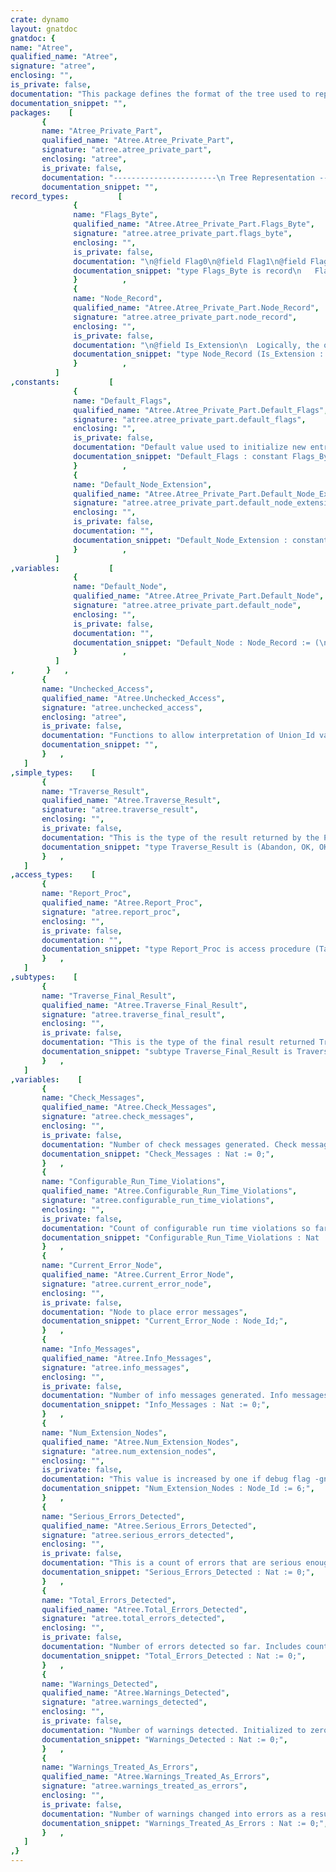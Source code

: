 ```yaml
---
crate: dynamo
layout: gnatdoc
gnatdoc: {
name: "Atree",
qualified_name: "Atree",
signature: "atree",
enclosing: "",
is_private: false,
documentation: "This package defines the format of the tree used to represent the Ada\nprogram internally. Syntactic and semantic information is combined in\nthis tree. There is no separate symbol table structure.",
documentation_snippet: "",
packages:    [
       {
       name: "Atree_Private_Part",
       qualified_name: "Atree.Atree_Private_Part",
       signature: "atree.atree_private_part",
       enclosing: "atree",
       is_private: false,
       documentation: "-----------------------\n Tree Representation --\n-----------------------",
       documentation_snippet: "",
record_types:           [
              {
              name: "Flags_Byte",
              qualified_name: "Atree.Atree_Private_Part.Flags_Byte",
              signature: "atree.atree_private_part.flags_byte",
              enclosing: "",
              is_private: false,
              documentation: "\n@field Flag0\n@field Flag1\n@field Flag2\n@field Flag3\n@field Is_Ignored_Ghost_Node\n  Flag denothing whether the node is subject to pragma Ghost with\n  policy Ignore. The name of the flag should be Flag4, however this\n  requires changing the names of all remaining 300+ flags.\n@field Spare1\n@field Spare2\n@field Spare3",
              documentation_snippet: "type Flags_Byte is record\n   Flag0  : Boolean;\n   Flag1  : Boolean;\n   Flag2  : Boolean;\n   Flag3  : Boolean;\n   Is_Ignored_Ghost_Node : Boolean;\n   Spare1 : Boolean;\n   Spare2 : Boolean;\n   Spare3 : Boolean;\nend record;",
              }          ,
              {
              name: "Node_Record",
              qualified_name: "Atree.Atree_Private_Part.Node_Record",
              signature: "atree.atree_private_part.node_record",
              enclosing: "",
              is_private: false,
              documentation: "\n@field Is_Extension\n  Logically, the only field in the common part is the above\n  Is_Extension discriminant (a single bit). However, Gigi cannot\n  yet handle such a structure, so we fill out the common part of\n  the record with fields that are used in different ways for\n  normal nodes and node extensions.\n@field Pflag1\n  The Paren_Count field is represented using two boolean flags,\n  where Pflag1 is worth 1, and Pflag2 is worth 2. This is done\n  because we need to be easily able to reuse this field for\n  extra flags in the extended node case.\n@field Pflag2\n  The Paren_Count field is represented using two boolean flags,\n  where Pflag1 is worth 1, and Pflag2 is worth 2. This is done\n  because we need to be easily able to reuse this field for\n  extra flags in the extended node case.\n@field In_List\n  Flag used to indicate if node is a member of a list.\n  This field is considered private to the Atree package.\n@field Has_Aspects\n  Flag used to indicate that a node has aspect specifications that\n  are associated with the node. See Aspects package for details.\n@field Rewrite_Ins\n  Flag set by Mark_Rewrite_Insertion procedure.\n  This field is considered private to the Atree package.\n@field Analyzed\n  Flag to indicate the node has been analyzed (and expanded)\n@field Comes_From_Source\n  Flag to indicate that node comes from the source program (i.e.\n  was built by the parser or scanner, not the analyzer or expander).\n@field Error_Posted\n  Flag to indicate that an error message has been posted on the\n  node (to avoid duplicate flags on the same node)\n@field Flag4\n  Flags 4-18 for a normal node. Note that Flags 0-3 are stored\n  separately in the Flags array.\n  The above fields are used as follows in components 2-6 of an\n  extended node entry. Currently they are not used in component 7,\n  since for now we have all the flags we need, but of course they\n  can be used for additional flags when needed in component 7.\n    In_List           used as Flag19,Flag40,Flag129,Flag216,Flag287\n    Has_Aspects       used as Flag20,Flag41,Flag130,Flag217,Flag288\n    Rewrite_Ins       used as Flag21,Flag42,Flag131,Flag218,Flag289\n    Analyzed          used as Flag22,Flag43,Flag132,Flag219,Flag290\n    Comes_From_Source used as Flag23,Flag44,Flag133,Flag220,Flag291\n    Error_Posted      used as Flag24,Flag45,Flag134,Flag221,Flag292\n    Flag4             used as Flag25,Flag46,Flag135,Flag222,Flag293\n    Flag5             used as Flag26,Flag47,Flag136,Flag223,Flag294\n    Flag6             used as Flag27,Flag48,Flag137,Flag224,Flag295\n    Flag7             used as Flag28,Flag49,Flag138,Flag225,Flag296\n    Flag8             used as Flag29,Flag50,Flag139,Flag226,Flag297\n    Flag9             used as Flag30,Flag51,Flag140,Flag227,Flag298\n    Flag10            used as Flag31,Flag52,Flag141,Flag228,Flag299\n    Flag11            used as Flag32,Flag53,Flag142,Flag229,Flag300\n    Flag12            used as Flag33,Flag54,Flag143,Flag230,Flag301\n    Flag13            used as Flag34,Flag55,Flag144,Flag231,Flag302\n    Flag14            used as Flag35,Flag56,Flag145,Flag232,Flag303\n    Flag15            used as Flag36,Flag57,Flag146,Flag233,Flag304\n    Flag16            used as Flag37,Flag58,Flag147,Flag234,Flag305\n    Flag17            used as Flag38,Flag59,Flag148,Flag235,Flag306\n    Flag18            used as Flag39,Flag60,Flag149,Flag236,Flag307\n    Pflag1            used as Flag61,Flag62,Flag150,Flag237,Flag308\n    Pflag2            used as Flag63,Flag64,Flag151,Flag238,Flag309\n@field Flag5\n  Flags 4-18 for a normal node. Note that Flags 0-3 are stored\n  separately in the Flags array.\n  The above fields are used as follows in components 2-6 of an\n  extended node entry. Currently they are not used in component 7,\n  since for now we have all the flags we need, but of course they\n  can be used for additional flags when needed in component 7.\n    In_List           used as Flag19,Flag40,Flag129,Flag216,Flag287\n    Has_Aspects       used as Flag20,Flag41,Flag130,Flag217,Flag288\n    Rewrite_Ins       used as Flag21,Flag42,Flag131,Flag218,Flag289\n    Analyzed          used as Flag22,Flag43,Flag132,Flag219,Flag290\n    Comes_From_Source used as Flag23,Flag44,Flag133,Flag220,Flag291\n    Error_Posted      used as Flag24,Flag45,Flag134,Flag221,Flag292\n    Flag4             used as Flag25,Flag46,Flag135,Flag222,Flag293\n    Flag5             used as Flag26,Flag47,Flag136,Flag223,Flag294\n    Flag6             used as Flag27,Flag48,Flag137,Flag224,Flag295\n    Flag7             used as Flag28,Flag49,Flag138,Flag225,Flag296\n    Flag8             used as Flag29,Flag50,Flag139,Flag226,Flag297\n    Flag9             used as Flag30,Flag51,Flag140,Flag227,Flag298\n    Flag10            used as Flag31,Flag52,Flag141,Flag228,Flag299\n    Flag11            used as Flag32,Flag53,Flag142,Flag229,Flag300\n    Flag12            used as Flag33,Flag54,Flag143,Flag230,Flag301\n    Flag13            used as Flag34,Flag55,Flag144,Flag231,Flag302\n    Flag14            used as Flag35,Flag56,Flag145,Flag232,Flag303\n    Flag15            used as Flag36,Flag57,Flag146,Flag233,Flag304\n    Flag16            used as Flag37,Flag58,Flag147,Flag234,Flag305\n    Flag17            used as Flag38,Flag59,Flag148,Flag235,Flag306\n    Flag18            used as Flag39,Flag60,Flag149,Flag236,Flag307\n    Pflag1            used as Flag61,Flag62,Flag150,Flag237,Flag308\n    Pflag2            used as Flag63,Flag64,Flag151,Flag238,Flag309\n@field Flag6\n  Flags 4-18 for a normal node. Note that Flags 0-3 are stored\n  separately in the Flags array.\n  The above fields are used as follows in components 2-6 of an\n  extended node entry. Currently they are not used in component 7,\n  since for now we have all the flags we need, but of course they\n  can be used for additional flags when needed in component 7.\n    In_List           used as Flag19,Flag40,Flag129,Flag216,Flag287\n    Has_Aspects       used as Flag20,Flag41,Flag130,Flag217,Flag288\n    Rewrite_Ins       used as Flag21,Flag42,Flag131,Flag218,Flag289\n    Analyzed          used as Flag22,Flag43,Flag132,Flag219,Flag290\n    Comes_From_Source used as Flag23,Flag44,Flag133,Flag220,Flag291\n    Error_Posted      used as Flag24,Flag45,Flag134,Flag221,Flag292\n    Flag4             used as Flag25,Flag46,Flag135,Flag222,Flag293\n    Flag5             used as Flag26,Flag47,Flag136,Flag223,Flag294\n    Flag6             used as Flag27,Flag48,Flag137,Flag224,Flag295\n    Flag7             used as Flag28,Flag49,Flag138,Flag225,Flag296\n    Flag8             used as Flag29,Flag50,Flag139,Flag226,Flag297\n    Flag9             used as Flag30,Flag51,Flag140,Flag227,Flag298\n    Flag10            used as Flag31,Flag52,Flag141,Flag228,Flag299\n    Flag11            used as Flag32,Flag53,Flag142,Flag229,Flag300\n    Flag12            used as Flag33,Flag54,Flag143,Flag230,Flag301\n    Flag13            used as Flag34,Flag55,Flag144,Flag231,Flag302\n    Flag14            used as Flag35,Flag56,Flag145,Flag232,Flag303\n    Flag15            used as Flag36,Flag57,Flag146,Flag233,Flag304\n    Flag16            used as Flag37,Flag58,Flag147,Flag234,Flag305\n    Flag17            used as Flag38,Flag59,Flag148,Flag235,Flag306\n    Flag18            used as Flag39,Flag60,Flag149,Flag236,Flag307\n    Pflag1            used as Flag61,Flag62,Flag150,Flag237,Flag308\n    Pflag2            used as Flag63,Flag64,Flag151,Flag238,Flag309\n@field Flag7\n  Flags 4-18 for a normal node. Note that Flags 0-3 are stored\n  separately in the Flags array.\n  The above fields are used as follows in components 2-6 of an\n  extended node entry. Currently they are not used in component 7,\n  since for now we have all the flags we need, but of course they\n  can be used for additional flags when needed in component 7.\n    In_List           used as Flag19,Flag40,Flag129,Flag216,Flag287\n    Has_Aspects       used as Flag20,Flag41,Flag130,Flag217,Flag288\n    Rewrite_Ins       used as Flag21,Flag42,Flag131,Flag218,Flag289\n    Analyzed          used as Flag22,Flag43,Flag132,Flag219,Flag290\n    Comes_From_Source used as Flag23,Flag44,Flag133,Flag220,Flag291\n    Error_Posted      used as Flag24,Flag45,Flag134,Flag221,Flag292\n    Flag4             used as Flag25,Flag46,Flag135,Flag222,Flag293\n    Flag5             used as Flag26,Flag47,Flag136,Flag223,Flag294\n    Flag6             used as Flag27,Flag48,Flag137,Flag224,Flag295\n    Flag7             used as Flag28,Flag49,Flag138,Flag225,Flag296\n    Flag8             used as Flag29,Flag50,Flag139,Flag226,Flag297\n    Flag9             used as Flag30,Flag51,Flag140,Flag227,Flag298\n    Flag10            used as Flag31,Flag52,Flag141,Flag228,Flag299\n    Flag11            used as Flag32,Flag53,Flag142,Flag229,Flag300\n    Flag12            used as Flag33,Flag54,Flag143,Flag230,Flag301\n    Flag13            used as Flag34,Flag55,Flag144,Flag231,Flag302\n    Flag14            used as Flag35,Flag56,Flag145,Flag232,Flag303\n    Flag15            used as Flag36,Flag57,Flag146,Flag233,Flag304\n    Flag16            used as Flag37,Flag58,Flag147,Flag234,Flag305\n    Flag17            used as Flag38,Flag59,Flag148,Flag235,Flag306\n    Flag18            used as Flag39,Flag60,Flag149,Flag236,Flag307\n    Pflag1            used as Flag61,Flag62,Flag150,Flag237,Flag308\n    Pflag2            used as Flag63,Flag64,Flag151,Flag238,Flag309\n@field Flag8\n  Flags 4-18 for a normal node. Note that Flags 0-3 are stored\n  separately in the Flags array.\n  The above fields are used as follows in components 2-6 of an\n  extended node entry. Currently they are not used in component 7,\n  since for now we have all the flags we need, but of course they\n  can be used for additional flags when needed in component 7.\n    In_List           used as Flag19,Flag40,Flag129,Flag216,Flag287\n    Has_Aspects       used as Flag20,Flag41,Flag130,Flag217,Flag288\n    Rewrite_Ins       used as Flag21,Flag42,Flag131,Flag218,Flag289\n    Analyzed          used as Flag22,Flag43,Flag132,Flag219,Flag290\n    Comes_From_Source used as Flag23,Flag44,Flag133,Flag220,Flag291\n    Error_Posted      used as Flag24,Flag45,Flag134,Flag221,Flag292\n    Flag4             used as Flag25,Flag46,Flag135,Flag222,Flag293\n    Flag5             used as Flag26,Flag47,Flag136,Flag223,Flag294\n    Flag6             used as Flag27,Flag48,Flag137,Flag224,Flag295\n    Flag7             used as Flag28,Flag49,Flag138,Flag225,Flag296\n    Flag8             used as Flag29,Flag50,Flag139,Flag226,Flag297\n    Flag9             used as Flag30,Flag51,Flag140,Flag227,Flag298\n    Flag10            used as Flag31,Flag52,Flag141,Flag228,Flag299\n    Flag11            used as Flag32,Flag53,Flag142,Flag229,Flag300\n    Flag12            used as Flag33,Flag54,Flag143,Flag230,Flag301\n    Flag13            used as Flag34,Flag55,Flag144,Flag231,Flag302\n    Flag14            used as Flag35,Flag56,Flag145,Flag232,Flag303\n    Flag15            used as Flag36,Flag57,Flag146,Flag233,Flag304\n    Flag16            used as Flag37,Flag58,Flag147,Flag234,Flag305\n    Flag17            used as Flag38,Flag59,Flag148,Flag235,Flag306\n    Flag18            used as Flag39,Flag60,Flag149,Flag236,Flag307\n    Pflag1            used as Flag61,Flag62,Flag150,Flag237,Flag308\n    Pflag2            used as Flag63,Flag64,Flag151,Flag238,Flag309\n@field Flag9\n  Flags 4-18 for a normal node. Note that Flags 0-3 are stored\n  separately in the Flags array.\n  The above fields are used as follows in components 2-6 of an\n  extended node entry. Currently they are not used in component 7,\n  since for now we have all the flags we need, but of course they\n  can be used for additional flags when needed in component 7.\n    In_List           used as Flag19,Flag40,Flag129,Flag216,Flag287\n    Has_Aspects       used as Flag20,Flag41,Flag130,Flag217,Flag288\n    Rewrite_Ins       used as Flag21,Flag42,Flag131,Flag218,Flag289\n    Analyzed          used as Flag22,Flag43,Flag132,Flag219,Flag290\n    Comes_From_Source used as Flag23,Flag44,Flag133,Flag220,Flag291\n    Error_Posted      used as Flag24,Flag45,Flag134,Flag221,Flag292\n    Flag4             used as Flag25,Flag46,Flag135,Flag222,Flag293\n    Flag5             used as Flag26,Flag47,Flag136,Flag223,Flag294\n    Flag6             used as Flag27,Flag48,Flag137,Flag224,Flag295\n    Flag7             used as Flag28,Flag49,Flag138,Flag225,Flag296\n    Flag8             used as Flag29,Flag50,Flag139,Flag226,Flag297\n    Flag9             used as Flag30,Flag51,Flag140,Flag227,Flag298\n    Flag10            used as Flag31,Flag52,Flag141,Flag228,Flag299\n    Flag11            used as Flag32,Flag53,Flag142,Flag229,Flag300\n    Flag12            used as Flag33,Flag54,Flag143,Flag230,Flag301\n    Flag13            used as Flag34,Flag55,Flag144,Flag231,Flag302\n    Flag14            used as Flag35,Flag56,Flag145,Flag232,Flag303\n    Flag15            used as Flag36,Flag57,Flag146,Flag233,Flag304\n    Flag16            used as Flag37,Flag58,Flag147,Flag234,Flag305\n    Flag17            used as Flag38,Flag59,Flag148,Flag235,Flag306\n    Flag18            used as Flag39,Flag60,Flag149,Flag236,Flag307\n    Pflag1            used as Flag61,Flag62,Flag150,Flag237,Flag308\n    Pflag2            used as Flag63,Flag64,Flag151,Flag238,Flag309\n@field Flag10\n  Flags 4-18 for a normal node. Note that Flags 0-3 are stored\n  separately in the Flags array.\n  The above fields are used as follows in components 2-6 of an\n  extended node entry. Currently they are not used in component 7,\n  since for now we have all the flags we need, but of course they\n  can be used for additional flags when needed in component 7.\n    In_List           used as Flag19,Flag40,Flag129,Flag216,Flag287\n    Has_Aspects       used as Flag20,Flag41,Flag130,Flag217,Flag288\n    Rewrite_Ins       used as Flag21,Flag42,Flag131,Flag218,Flag289\n    Analyzed          used as Flag22,Flag43,Flag132,Flag219,Flag290\n    Comes_From_Source used as Flag23,Flag44,Flag133,Flag220,Flag291\n    Error_Posted      used as Flag24,Flag45,Flag134,Flag221,Flag292\n    Flag4             used as Flag25,Flag46,Flag135,Flag222,Flag293\n    Flag5             used as Flag26,Flag47,Flag136,Flag223,Flag294\n    Flag6             used as Flag27,Flag48,Flag137,Flag224,Flag295\n    Flag7             used as Flag28,Flag49,Flag138,Flag225,Flag296\n    Flag8             used as Flag29,Flag50,Flag139,Flag226,Flag297\n    Flag9             used as Flag30,Flag51,Flag140,Flag227,Flag298\n    Flag10            used as Flag31,Flag52,Flag141,Flag228,Flag299\n    Flag11            used as Flag32,Flag53,Flag142,Flag229,Flag300\n    Flag12            used as Flag33,Flag54,Flag143,Flag230,Flag301\n    Flag13            used as Flag34,Flag55,Flag144,Flag231,Flag302\n    Flag14            used as Flag35,Flag56,Flag145,Flag232,Flag303\n    Flag15            used as Flag36,Flag57,Flag146,Flag233,Flag304\n    Flag16            used as Flag37,Flag58,Flag147,Flag234,Flag305\n    Flag17            used as Flag38,Flag59,Flag148,Flag235,Flag306\n    Flag18            used as Flag39,Flag60,Flag149,Flag236,Flag307\n    Pflag1            used as Flag61,Flag62,Flag150,Flag237,Flag308\n    Pflag2            used as Flag63,Flag64,Flag151,Flag238,Flag309\n@field Flag11\n  Flags 4-18 for a normal node. Note that Flags 0-3 are stored\n  separately in the Flags array.\n  The above fields are used as follows in components 2-6 of an\n  extended node entry. Currently they are not used in component 7,\n  since for now we have all the flags we need, but of course they\n  can be used for additional flags when needed in component 7.\n    In_List           used as Flag19,Flag40,Flag129,Flag216,Flag287\n    Has_Aspects       used as Flag20,Flag41,Flag130,Flag217,Flag288\n    Rewrite_Ins       used as Flag21,Flag42,Flag131,Flag218,Flag289\n    Analyzed          used as Flag22,Flag43,Flag132,Flag219,Flag290\n    Comes_From_Source used as Flag23,Flag44,Flag133,Flag220,Flag291\n    Error_Posted      used as Flag24,Flag45,Flag134,Flag221,Flag292\n    Flag4             used as Flag25,Flag46,Flag135,Flag222,Flag293\n    Flag5             used as Flag26,Flag47,Flag136,Flag223,Flag294\n    Flag6             used as Flag27,Flag48,Flag137,Flag224,Flag295\n    Flag7             used as Flag28,Flag49,Flag138,Flag225,Flag296\n    Flag8             used as Flag29,Flag50,Flag139,Flag226,Flag297\n    Flag9             used as Flag30,Flag51,Flag140,Flag227,Flag298\n    Flag10            used as Flag31,Flag52,Flag141,Flag228,Flag299\n    Flag11            used as Flag32,Flag53,Flag142,Flag229,Flag300\n    Flag12            used as Flag33,Flag54,Flag143,Flag230,Flag301\n    Flag13            used as Flag34,Flag55,Flag144,Flag231,Flag302\n    Flag14            used as Flag35,Flag56,Flag145,Flag232,Flag303\n    Flag15            used as Flag36,Flag57,Flag146,Flag233,Flag304\n    Flag16            used as Flag37,Flag58,Flag147,Flag234,Flag305\n    Flag17            used as Flag38,Flag59,Flag148,Flag235,Flag306\n    Flag18            used as Flag39,Flag60,Flag149,Flag236,Flag307\n    Pflag1            used as Flag61,Flag62,Flag150,Flag237,Flag308\n    Pflag2            used as Flag63,Flag64,Flag151,Flag238,Flag309\n@field Flag12\n  Flags 4-18 for a normal node. Note that Flags 0-3 are stored\n  separately in the Flags array.\n  The above fields are used as follows in components 2-6 of an\n  extended node entry. Currently they are not used in component 7,\n  since for now we have all the flags we need, but of course they\n  can be used for additional flags when needed in component 7.\n    In_List           used as Flag19,Flag40,Flag129,Flag216,Flag287\n    Has_Aspects       used as Flag20,Flag41,Flag130,Flag217,Flag288\n    Rewrite_Ins       used as Flag21,Flag42,Flag131,Flag218,Flag289\n    Analyzed          used as Flag22,Flag43,Flag132,Flag219,Flag290\n    Comes_From_Source used as Flag23,Flag44,Flag133,Flag220,Flag291\n    Error_Posted      used as Flag24,Flag45,Flag134,Flag221,Flag292\n    Flag4             used as Flag25,Flag46,Flag135,Flag222,Flag293\n    Flag5             used as Flag26,Flag47,Flag136,Flag223,Flag294\n    Flag6             used as Flag27,Flag48,Flag137,Flag224,Flag295\n    Flag7             used as Flag28,Flag49,Flag138,Flag225,Flag296\n    Flag8             used as Flag29,Flag50,Flag139,Flag226,Flag297\n    Flag9             used as Flag30,Flag51,Flag140,Flag227,Flag298\n    Flag10            used as Flag31,Flag52,Flag141,Flag228,Flag299\n    Flag11            used as Flag32,Flag53,Flag142,Flag229,Flag300\n    Flag12            used as Flag33,Flag54,Flag143,Flag230,Flag301\n    Flag13            used as Flag34,Flag55,Flag144,Flag231,Flag302\n    Flag14            used as Flag35,Flag56,Flag145,Flag232,Flag303\n    Flag15            used as Flag36,Flag57,Flag146,Flag233,Flag304\n    Flag16            used as Flag37,Flag58,Flag147,Flag234,Flag305\n    Flag17            used as Flag38,Flag59,Flag148,Flag235,Flag306\n    Flag18            used as Flag39,Flag60,Flag149,Flag236,Flag307\n    Pflag1            used as Flag61,Flag62,Flag150,Flag237,Flag308\n    Pflag2            used as Flag63,Flag64,Flag151,Flag238,Flag309\n@field Flag13\n  Flags 4-18 for a normal node. Note that Flags 0-3 are stored\n  separately in the Flags array.\n  The above fields are used as follows in components 2-6 of an\n  extended node entry. Currently they are not used in component 7,\n  since for now we have all the flags we need, but of course they\n  can be used for additional flags when needed in component 7.\n    In_List           used as Flag19,Flag40,Flag129,Flag216,Flag287\n    Has_Aspects       used as Flag20,Flag41,Flag130,Flag217,Flag288\n    Rewrite_Ins       used as Flag21,Flag42,Flag131,Flag218,Flag289\n    Analyzed          used as Flag22,Flag43,Flag132,Flag219,Flag290\n    Comes_From_Source used as Flag23,Flag44,Flag133,Flag220,Flag291\n    Error_Posted      used as Flag24,Flag45,Flag134,Flag221,Flag292\n    Flag4             used as Flag25,Flag46,Flag135,Flag222,Flag293\n    Flag5             used as Flag26,Flag47,Flag136,Flag223,Flag294\n    Flag6             used as Flag27,Flag48,Flag137,Flag224,Flag295\n    Flag7             used as Flag28,Flag49,Flag138,Flag225,Flag296\n    Flag8             used as Flag29,Flag50,Flag139,Flag226,Flag297\n    Flag9             used as Flag30,Flag51,Flag140,Flag227,Flag298\n    Flag10            used as Flag31,Flag52,Flag141,Flag228,Flag299\n    Flag11            used as Flag32,Flag53,Flag142,Flag229,Flag300\n    Flag12            used as Flag33,Flag54,Flag143,Flag230,Flag301\n    Flag13            used as Flag34,Flag55,Flag144,Flag231,Flag302\n    Flag14            used as Flag35,Flag56,Flag145,Flag232,Flag303\n    Flag15            used as Flag36,Flag57,Flag146,Flag233,Flag304\n    Flag16            used as Flag37,Flag58,Flag147,Flag234,Flag305\n    Flag17            used as Flag38,Flag59,Flag148,Flag235,Flag306\n    Flag18            used as Flag39,Flag60,Flag149,Flag236,Flag307\n    Pflag1            used as Flag61,Flag62,Flag150,Flag237,Flag308\n    Pflag2            used as Flag63,Flag64,Flag151,Flag238,Flag309\n@field Flag14\n  Flags 4-18 for a normal node. Note that Flags 0-3 are stored\n  separately in the Flags array.\n  The above fields are used as follows in components 2-6 of an\n  extended node entry. Currently they are not used in component 7,\n  since for now we have all the flags we need, but of course they\n  can be used for additional flags when needed in component 7.\n    In_List           used as Flag19,Flag40,Flag129,Flag216,Flag287\n    Has_Aspects       used as Flag20,Flag41,Flag130,Flag217,Flag288\n    Rewrite_Ins       used as Flag21,Flag42,Flag131,Flag218,Flag289\n    Analyzed          used as Flag22,Flag43,Flag132,Flag219,Flag290\n    Comes_From_Source used as Flag23,Flag44,Flag133,Flag220,Flag291\n    Error_Posted      used as Flag24,Flag45,Flag134,Flag221,Flag292\n    Flag4             used as Flag25,Flag46,Flag135,Flag222,Flag293\n    Flag5             used as Flag26,Flag47,Flag136,Flag223,Flag294\n    Flag6             used as Flag27,Flag48,Flag137,Flag224,Flag295\n    Flag7             used as Flag28,Flag49,Flag138,Flag225,Flag296\n    Flag8             used as Flag29,Flag50,Flag139,Flag226,Flag297\n    Flag9             used as Flag30,Flag51,Flag140,Flag227,Flag298\n    Flag10            used as Flag31,Flag52,Flag141,Flag228,Flag299\n    Flag11            used as Flag32,Flag53,Flag142,Flag229,Flag300\n    Flag12            used as Flag33,Flag54,Flag143,Flag230,Flag301\n    Flag13            used as Flag34,Flag55,Flag144,Flag231,Flag302\n    Flag14            used as Flag35,Flag56,Flag145,Flag232,Flag303\n    Flag15            used as Flag36,Flag57,Flag146,Flag233,Flag304\n    Flag16            used as Flag37,Flag58,Flag147,Flag234,Flag305\n    Flag17            used as Flag38,Flag59,Flag148,Flag235,Flag306\n    Flag18            used as Flag39,Flag60,Flag149,Flag236,Flag307\n    Pflag1            used as Flag61,Flag62,Flag150,Flag237,Flag308\n    Pflag2            used as Flag63,Flag64,Flag151,Flag238,Flag309\n@field Flag15\n  Flags 4-18 for a normal node. Note that Flags 0-3 are stored\n  separately in the Flags array.\n  The above fields are used as follows in components 2-6 of an\n  extended node entry. Currently they are not used in component 7,\n  since for now we have all the flags we need, but of course they\n  can be used for additional flags when needed in component 7.\n    In_List           used as Flag19,Flag40,Flag129,Flag216,Flag287\n    Has_Aspects       used as Flag20,Flag41,Flag130,Flag217,Flag288\n    Rewrite_Ins       used as Flag21,Flag42,Flag131,Flag218,Flag289\n    Analyzed          used as Flag22,Flag43,Flag132,Flag219,Flag290\n    Comes_From_Source used as Flag23,Flag44,Flag133,Flag220,Flag291\n    Error_Posted      used as Flag24,Flag45,Flag134,Flag221,Flag292\n    Flag4             used as Flag25,Flag46,Flag135,Flag222,Flag293\n    Flag5             used as Flag26,Flag47,Flag136,Flag223,Flag294\n    Flag6             used as Flag27,Flag48,Flag137,Flag224,Flag295\n    Flag7             used as Flag28,Flag49,Flag138,Flag225,Flag296\n    Flag8             used as Flag29,Flag50,Flag139,Flag226,Flag297\n    Flag9             used as Flag30,Flag51,Flag140,Flag227,Flag298\n    Flag10            used as Flag31,Flag52,Flag141,Flag228,Flag299\n    Flag11            used as Flag32,Flag53,Flag142,Flag229,Flag300\n    Flag12            used as Flag33,Flag54,Flag143,Flag230,Flag301\n    Flag13            used as Flag34,Flag55,Flag144,Flag231,Flag302\n    Flag14            used as Flag35,Flag56,Flag145,Flag232,Flag303\n    Flag15            used as Flag36,Flag57,Flag146,Flag233,Flag304\n    Flag16            used as Flag37,Flag58,Flag147,Flag234,Flag305\n    Flag17            used as Flag38,Flag59,Flag148,Flag235,Flag306\n    Flag18            used as Flag39,Flag60,Flag149,Flag236,Flag307\n    Pflag1            used as Flag61,Flag62,Flag150,Flag237,Flag308\n    Pflag2            used as Flag63,Flag64,Flag151,Flag238,Flag309\n@field Flag16\n  Flags 4-18 for a normal node. Note that Flags 0-3 are stored\n  separately in the Flags array.\n  The above fields are used as follows in components 2-6 of an\n  extended node entry. Currently they are not used in component 7,\n  since for now we have all the flags we need, but of course they\n  can be used for additional flags when needed in component 7.\n    In_List           used as Flag19,Flag40,Flag129,Flag216,Flag287\n    Has_Aspects       used as Flag20,Flag41,Flag130,Flag217,Flag288\n    Rewrite_Ins       used as Flag21,Flag42,Flag131,Flag218,Flag289\n    Analyzed          used as Flag22,Flag43,Flag132,Flag219,Flag290\n    Comes_From_Source used as Flag23,Flag44,Flag133,Flag220,Flag291\n    Error_Posted      used as Flag24,Flag45,Flag134,Flag221,Flag292\n    Flag4             used as Flag25,Flag46,Flag135,Flag222,Flag293\n    Flag5             used as Flag26,Flag47,Flag136,Flag223,Flag294\n    Flag6             used as Flag27,Flag48,Flag137,Flag224,Flag295\n    Flag7             used as Flag28,Flag49,Flag138,Flag225,Flag296\n    Flag8             used as Flag29,Flag50,Flag139,Flag226,Flag297\n    Flag9             used as Flag30,Flag51,Flag140,Flag227,Flag298\n    Flag10            used as Flag31,Flag52,Flag141,Flag228,Flag299\n    Flag11            used as Flag32,Flag53,Flag142,Flag229,Flag300\n    Flag12            used as Flag33,Flag54,Flag143,Flag230,Flag301\n    Flag13            used as Flag34,Flag55,Flag144,Flag231,Flag302\n    Flag14            used as Flag35,Flag56,Flag145,Flag232,Flag303\n    Flag15            used as Flag36,Flag57,Flag146,Flag233,Flag304\n    Flag16            used as Flag37,Flag58,Flag147,Flag234,Flag305\n    Flag17            used as Flag38,Flag59,Flag148,Flag235,Flag306\n    Flag18            used as Flag39,Flag60,Flag149,Flag236,Flag307\n    Pflag1            used as Flag61,Flag62,Flag150,Flag237,Flag308\n    Pflag2            used as Flag63,Flag64,Flag151,Flag238,Flag309\n@field Flag17\n  Flags 4-18 for a normal node. Note that Flags 0-3 are stored\n  separately in the Flags array.\n  The above fields are used as follows in components 2-6 of an\n  extended node entry. Currently they are not used in component 7,\n  since for now we have all the flags we need, but of course they\n  can be used for additional flags when needed in component 7.\n    In_List           used as Flag19,Flag40,Flag129,Flag216,Flag287\n    Has_Aspects       used as Flag20,Flag41,Flag130,Flag217,Flag288\n    Rewrite_Ins       used as Flag21,Flag42,Flag131,Flag218,Flag289\n    Analyzed          used as Flag22,Flag43,Flag132,Flag219,Flag290\n    Comes_From_Source used as Flag23,Flag44,Flag133,Flag220,Flag291\n    Error_Posted      used as Flag24,Flag45,Flag134,Flag221,Flag292\n    Flag4             used as Flag25,Flag46,Flag135,Flag222,Flag293\n    Flag5             used as Flag26,Flag47,Flag136,Flag223,Flag294\n    Flag6             used as Flag27,Flag48,Flag137,Flag224,Flag295\n    Flag7             used as Flag28,Flag49,Flag138,Flag225,Flag296\n    Flag8             used as Flag29,Flag50,Flag139,Flag226,Flag297\n    Flag9             used as Flag30,Flag51,Flag140,Flag227,Flag298\n    Flag10            used as Flag31,Flag52,Flag141,Flag228,Flag299\n    Flag11            used as Flag32,Flag53,Flag142,Flag229,Flag300\n    Flag12            used as Flag33,Flag54,Flag143,Flag230,Flag301\n    Flag13            used as Flag34,Flag55,Flag144,Flag231,Flag302\n    Flag14            used as Flag35,Flag56,Flag145,Flag232,Flag303\n    Flag15            used as Flag36,Flag57,Flag146,Flag233,Flag304\n    Flag16            used as Flag37,Flag58,Flag147,Flag234,Flag305\n    Flag17            used as Flag38,Flag59,Flag148,Flag235,Flag306\n    Flag18            used as Flag39,Flag60,Flag149,Flag236,Flag307\n    Pflag1            used as Flag61,Flag62,Flag150,Flag237,Flag308\n    Pflag2            used as Flag63,Flag64,Flag151,Flag238,Flag309\n@field Flag18\n  Flags 4-18 for a normal node. Note that Flags 0-3 are stored\n  separately in the Flags array.\n  The above fields are used as follows in components 2-6 of an\n  extended node entry. Currently they are not used in component 7,\n  since for now we have all the flags we need, but of course they\n  can be used for additional flags when needed in component 7.\n    In_List           used as Flag19,Flag40,Flag129,Flag216,Flag287\n    Has_Aspects       used as Flag20,Flag41,Flag130,Flag217,Flag288\n    Rewrite_Ins       used as Flag21,Flag42,Flag131,Flag218,Flag289\n    Analyzed          used as Flag22,Flag43,Flag132,Flag219,Flag290\n    Comes_From_Source used as Flag23,Flag44,Flag133,Flag220,Flag291\n    Error_Posted      used as Flag24,Flag45,Flag134,Flag221,Flag292\n    Flag4             used as Flag25,Flag46,Flag135,Flag222,Flag293\n    Flag5             used as Flag26,Flag47,Flag136,Flag223,Flag294\n    Flag6             used as Flag27,Flag48,Flag137,Flag224,Flag295\n    Flag7             used as Flag28,Flag49,Flag138,Flag225,Flag296\n    Flag8             used as Flag29,Flag50,Flag139,Flag226,Flag297\n    Flag9             used as Flag30,Flag51,Flag140,Flag227,Flag298\n    Flag10            used as Flag31,Flag52,Flag141,Flag228,Flag299\n    Flag11            used as Flag32,Flag53,Flag142,Flag229,Flag300\n    Flag12            used as Flag33,Flag54,Flag143,Flag230,Flag301\n    Flag13            used as Flag34,Flag55,Flag144,Flag231,Flag302\n    Flag14            used as Flag35,Flag56,Flag145,Flag232,Flag303\n    Flag15            used as Flag36,Flag57,Flag146,Flag233,Flag304\n    Flag16            used as Flag37,Flag58,Flag147,Flag234,Flag305\n    Flag17            used as Flag38,Flag59,Flag148,Flag235,Flag306\n    Flag18            used as Flag39,Flag60,Flag149,Flag236,Flag307\n    Pflag1            used as Flag61,Flag62,Flag150,Flag237,Flag308\n    Pflag2            used as Flag63,Flag64,Flag151,Flag238,Flag309\n@field Nkind\n  For a non-extended node, or the initial section of an extended\n  node, this field holds the Node_Kind value. For an extended node,\n  The Nkind field is used as follows:\n  \n     Second entry:  holds the Ekind field of the entity\n     Third entry:   holds 8 additional flags (Flag65-Flag72)\n     Fourth entry:  holds 8 additional flags (Flag239-246)\n     Fifth entry:   holds 8 additional flags (Flag247-254)\n     Sixth entry:   holds 8 additional flags (Flag310-317)\n     Seventh entry: currently unused\n  Now finally (on an 32-bit boundary) comes the variant part\n@field Sloc\n  Source location for this node\n@field Link\n  This field is used either as the Parent pointer (if In_List\n  is False), or to point to the list header (if In_List is\n  True). This field is considered private and can be modified\n  only by Atree or by Nlists.\n@field Field1\n  Five general use fields, which can contain Node_Id, List_Id,\n  Elist_Id, String_Id, or Name_Id values depending on the\n  values in Nkind and (for extended nodes), in Ekind. See\n  packages Sinfo and Einfo for details of their use.\n  Extension (second component) of extended node\n@field Field2\n  Five general use fields, which can contain Node_Id, List_Id,\n  Elist_Id, String_Id, or Name_Id values depending on the\n  values in Nkind and (for extended nodes), in Ekind. See\n  packages Sinfo and Einfo for details of their use.\n  Extension (second component) of extended node\n@field Field3\n  Five general use fields, which can contain Node_Id, List_Id,\n  Elist_Id, String_Id, or Name_Id values depending on the\n  values in Nkind and (for extended nodes), in Ekind. See\n  packages Sinfo and Einfo for details of their use.\n  Extension (second component) of extended node\n@field Field4\n  Five general use fields, which can contain Node_Id, List_Id,\n  Elist_Id, String_Id, or Name_Id values depending on the\n  values in Nkind and (for extended nodes), in Ekind. See\n  packages Sinfo and Einfo for details of their use.\n  Extension (second component) of extended node\n@field Field5\n  Five general use fields, which can contain Node_Id, List_Id,\n  Elist_Id, String_Id, or Name_Id values depending on the\n  values in Nkind and (for extended nodes), in Ekind. See\n  packages Sinfo and Einfo for details of their use.\n  Extension (second component) of extended node\n@field Field6\n@field Field7\n@field Field8\n@field Field9\n@field Field10\n@field Field11\n@field Field12",
              documentation_snippet: "type Node_Record (Is_Extension : Boolean := False) is record\n   Pflag1, Pflag2 : Boolean;\n   In_List : Boolean;\n   Has_Aspects : Boolean;\n   Rewrite_Ins : Boolean;\n   Analyzed : Boolean;\n   Comes_From_Source : Boolean;\n   Error_Posted : Boolean;\n   Flag4  : Boolean;\n   Flag5  : Boolean;\n   Flag6  : Boolean;\n   Flag7  : Boolean;\n   Flag8  : Boolean;\n   Flag9  : Boolean;\n   Flag10 : Boolean;\n   Flag11 : Boolean;\n   Flag12 : Boolean;\n   Flag13 : Boolean;\n   Flag14 : Boolean;\n   Flag15 : Boolean;\n   Flag16 : Boolean;\n   Flag17 : Boolean;\n   Flag18 : Boolean;\n   Nkind : Node_Kind;\n   case Is_Extension is\n      when False =>\n         Sloc : Source_Ptr;\n         Link : Union_Id;\n         Field1 : Union_Id;\n         Field2 : Union_Id;\n         Field3 : Union_Id;\n         Field4 : Union_Id;\n         Field5 : Union_Id;\n      when True =>\n         Field6  : Union_Id;\n         Field7  : Union_Id;\n         Field8  : Union_Id;\n         Field9  : Union_Id;\n         Field10 : Union_Id;\n         Field11 : Union_Id;\n         Field12 : Union_Id;\n   end case;\nend record;",
              }          ,
          ]
,constants:           [
              {
              name: "Default_Flags",
              qualified_name: "Atree.Atree_Private_Part.Default_Flags",
              signature: "atree.atree_private_part.default_flags",
              enclosing: "",
              is_private: false,
              documentation: "Default value used to initialize new entries",
              documentation_snippet: "Default_Flags : constant Flags_Byte := (others => False);",
              }          ,
              {
              name: "Default_Node_Extension",
              qualified_name: "Atree.Atree_Private_Part.Default_Node_Extension",
              signature: "atree.atree_private_part.default_node_extension",
              enclosing: "",
              is_private: false,
              documentation: "",
              documentation_snippet: "Default_Node_Extension : constant Node_Record := (\n   Is_Extension      => True,\n   Pflag1            => False,\n   Pflag2            => False,\n   In_List           => False,\n   Has_Aspects       => False,\n   Rewrite_Ins       => False,\n   Analyzed          => False,\n   Comes_From_Source => False,\n   Error_Posted      => False,\n   Flag4             => False,\n   Flag5             => False,\n   Flag6             => False,\n   Flag7             => False,\n   Flag8             => False,\n   Flag9             => False,\n   Flag10            => False,\n   Flag11            => False,\n   Flag12            => False,\n   Flag13            => False,\n   Flag14            => False,\n   Flag15            => False,\n   Flag16            => False,\n   Flag17            => False,\n   Flag18            => False,\n   Nkind             => E_To_N (E_Void),\n   Field6            => Empty_List_Or_Node,\n   Field7            => Empty_List_Or_Node,\n   Field8            => Empty_List_Or_Node,\n   Field9            => Empty_List_Or_Node,\n   Field10           => Empty_List_Or_Node,\n   Field11           => Empty_List_Or_Node,\n   Field12           => Empty_List_Or_Node);",
              }          ,
          ]
,variables:           [
              {
              name: "Default_Node",
              qualified_name: "Atree.Atree_Private_Part.Default_Node",
              signature: "atree.atree_private_part.default_node",
              enclosing: "",
              is_private: false,
              documentation: "",
              documentation_snippet: "Default_Node : Node_Record := (\n   Is_Extension      => False,\n   Pflag1            => False,\n   Pflag2            => False,\n   In_List           => False,\n   Has_Aspects       => False,\n   Rewrite_Ins       => False,\n   Analyzed          => False,\n   Comes_From_Source => False,\n   Error_Posted      => False,\n   Flag4             => False,\n   Flag5             => False,\n   Flag6             => False,\n   Flag7             => False,\n   Flag8             => False,\n   Flag9             => False,\n   Flag10            => False,\n   Flag11            => False,\n   Flag12            => False,\n   Flag13            => False,\n   Flag14            => False,\n   Flag15            => False,\n   Flag16            => False,\n   Flag17            => False,\n   Flag18            => False,\n   Nkind             => N_Unused_At_Start,\n   Sloc              => No_Location,\n   Link              => Empty_List_Or_Node,\n   Field1            => Empty_List_Or_Node,\n   Field2            => Empty_List_Or_Node,\n   Field3            => Empty_List_Or_Node,\n   Field4            => Empty_List_Or_Node,\n   Field5            => Empty_List_Or_Node);",
              }          ,
          ]
,       }   ,
       {
       name: "Unchecked_Access",
       qualified_name: "Atree.Unchecked_Access",
       signature: "atree.unchecked_access",
       enclosing: "atree",
       is_private: false,
       documentation: "Functions to allow interpretation of Union_Id values as Uint and\nUreal values.",
       documentation_snippet: "",
       }   ,
   ]
,simple_types:    [
       {
       name: "Traverse_Result",
       qualified_name: "Atree.Traverse_Result",
       signature: "atree.traverse_result",
       enclosing: "",
       is_private: false,
       documentation: "This is the type of the result returned by the Process function passed\nto Traverse_Func and Traverse_Proc. See below for details.\n\n@enum Abandon\n@enum OK\n@enum OK_Orig\n@enum Skip",
       documentation_snippet: "type Traverse_Result is (Abandon, OK, OK_Orig, Skip);",
       }   ,
   ]
,access_types:    [
       {
       name: "Report_Proc",
       qualified_name: "Atree.Report_Proc",
       signature: "atree.report_proc",
       enclosing: "",
       is_private: false,
       documentation: "",
       documentation_snippet: "type Report_Proc is access procedure (Target : Node_Id; Source : Node_Id);",
       }   ,
   ]
,subtypes:    [
       {
       name: "Traverse_Final_Result",
       qualified_name: "Atree.Traverse_Final_Result",
       signature: "atree.traverse_final_result",
       enclosing: "",
       is_private: false,
       documentation: "This is the type of the final result returned Traverse_Func, based on\nthe results of Process calls. See below for details.",
       documentation_snippet: "subtype Traverse_Final_Result is Traverse_Result range Abandon .. OK;",
       }   ,
   ]
,variables:    [
       {
       name: "Check_Messages",
       qualified_name: "Atree.Check_Messages",
       signature: "atree.check_messages",
       enclosing: "",
       is_private: false,
       documentation: "Number of check messages generated. Check messages are neither warnings\nnor errors.",
       documentation_snippet: "Check_Messages : Nat := 0;",
       }   ,
       {
       name: "Configurable_Run_Time_Violations",
       qualified_name: "Atree.Configurable_Run_Time_Violations",
       signature: "atree.configurable_run_time_violations",
       enclosing: "",
       is_private: false,
       documentation: "Count of configurable run time violations so far. This is used to\nsuppress certain cascaded error messages when we know that we may not\nhave fully expanded some items, due to high integrity violations (e.g.\nthe use of constructs not permitted by the library in use, or improper\nconstructs in No_Run_Time mode).",
       documentation_snippet: "Configurable_Run_Time_Violations : Nat := 0;",
       }   ,
       {
       name: "Current_Error_Node",
       qualified_name: "Atree.Current_Error_Node",
       signature: "atree.current_error_node",
       enclosing: "",
       is_private: false,
       documentation: "Node to place error messages",
       documentation_snippet: "Current_Error_Node : Node_Id;",
       }   ,
       {
       name: "Info_Messages",
       qualified_name: "Atree.Info_Messages",
       signature: "atree.info_messages",
       enclosing: "",
       is_private: false,
       documentation: "Number of info messages generated. Info messages are neved treated as\nerrors (whether from use of the pragma, or the compiler switch -gnatwe).",
       documentation_snippet: "Info_Messages : Nat := 0;",
       }   ,
       {
       name: "Num_Extension_Nodes",
       qualified_name: "Atree.Num_Extension_Nodes",
       signature: "atree.num_extension_nodes",
       enclosing: "",
       is_private: false,
       documentation: "This value is increased by one if debug flag -gnatd.N is set. This is\nfor testing performance impact of adding a new extension node. We make\nthis of type Node_Id for easy reference in loops using this value.",
       documentation_snippet: "Num_Extension_Nodes : Node_Id := 6;",
       }   ,
       {
       name: "Serious_Errors_Detected",
       qualified_name: "Atree.Serious_Errors_Detected",
       signature: "atree.serious_errors_detected",
       enclosing: "",
       is_private: false,
       documentation: "This is a count of errors that are serious enough to stop expansion,\nand hence to prevent generation of an object file even if the\nswitch -gnatQ is set. Initialized to zero at the start of compilation.\nInitialized for -gnatVa use, see comment above.",
       documentation_snippet: "Serious_Errors_Detected : Nat := 0;",
       }   ,
       {
       name: "Total_Errors_Detected",
       qualified_name: "Atree.Total_Errors_Detected",
       signature: "atree.total_errors_detected",
       enclosing: "",
       is_private: false,
       documentation: "Number of errors detected so far. Includes count of serious errors and\nnon-serious errors, so this value is always greater than or equal to the\nSerious_Errors_Detected value. Initialized to zero at the start of\ncompilation. Initialized for -gnatVa use, see comment above.",
       documentation_snippet: "Total_Errors_Detected : Nat := 0;",
       }   ,
       {
       name: "Warnings_Detected",
       qualified_name: "Atree.Warnings_Detected",
       signature: "atree.warnings_detected",
       enclosing: "",
       is_private: false,
       documentation: "Number of warnings detected. Initialized to zero at the start of\ncompilation. Initialized for -gnatVa use, see comment above. This\ncount includes the count of style and info messages.",
       documentation_snippet: "Warnings_Detected : Nat := 0;",
       }   ,
       {
       name: "Warnings_Treated_As_Errors",
       qualified_name: "Atree.Warnings_Treated_As_Errors",
       signature: "atree.warnings_treated_as_errors",
       enclosing: "",
       is_private: false,
       documentation: "Number of warnings changed into errors as a result of matching a pattern\ngiven in a Warning_As_Error configuration pragma.",
       documentation_snippet: "Warnings_Treated_As_Errors : Nat := 0;",
       }   ,
   ]
,}
---
```

